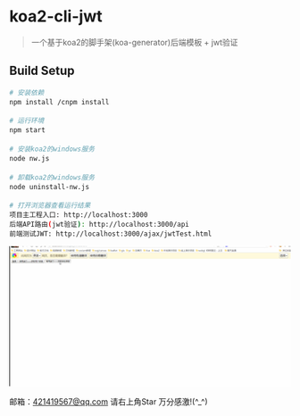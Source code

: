 # koa2-cli-jwt

> 一个基于koa2的脚手架(koa-generator)后端模板  + jwt验证

## Build Setup

``` bash
# 安装依赖
npm install /cnpm install

# 运行环境
npm start

# 安装koa2的windows服务
node nw.js

# 卸载koa2的windows服务
node uninstall-nw.js

# 打开浏览器查看运行结果
项目主工程入口: http://localhost:3000
后端API路由(jwt验证): http://localhost:3000/api
前端测试JWT: http://localhost:3000/ajax/jwtTest.html
```

![Image text](https://github.com/ShareQiu1994/img-folder/blob/master/dev2.gif)<br/>

邮箱：421419567@qq.com 请右上角Star 万分感激!(^_^)